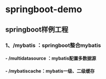 # springboot-demo
## springboot样例工程
### 1、/mybatis ：springboot整合mybatis 

 #### - /multidatasource ：mybatis配置多数据源
 #### - /mybatiscache：mybatis一级、二级缓存
